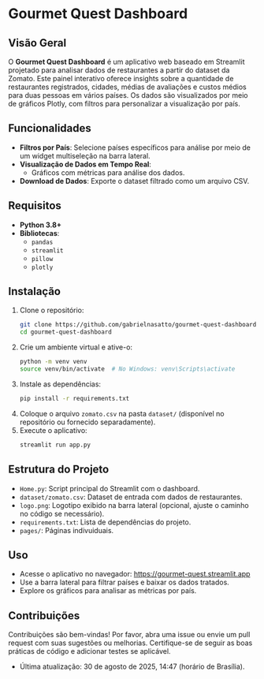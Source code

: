 # Gourmet Quest Dashboard

## Visão Geral
O **Gourmet Quest Dashboard** é um aplicativo web baseado em Streamlit projetado para analisar dados de restaurantes a partir do dataset da Zomato. Este painel interativo oferece insights sobre a quantidade de restaurantes registrados, cidades, médias de avaliações e custos médios para duas pessoas em vários países. Os dados são visualizados por meio de gráficos Plotly, com filtros para personalizar a visualização por país. 

## Funcionalidades
- **Filtros por País**: Selecione países específicos para análise por meio de um widget multiseleção na barra lateral.
- **Visualização de Dados em Tempo Real**:
  - Gráficos com métricas para análise dos dados.
- **Download de Dados**: Exporte o dataset filtrado como um arquivo CSV.

## Requisitos
- **Python 3.8+**
- **Bibliotecas**:
  - `pandas`
  - `streamlit`
  - `pillow`
  - `plotly`

## Instalação
1. Clone o repositório:
   ```bash
   git clone https://github.com/gabrielnasatto/gourmet-quest-dashboard.git
   cd gourmet-quest-dashboard
   ```
2. Crie um ambiente virtual e ative-o:
   ```bash
   python -m venv venv
   source venv/bin/activate  # No Windows: venv\Scripts\activate
   ```
3. Instale as dependências:
   ```bash
   pip install -r requirements.txt
   ```
4. Coloque o arquivo `zomato.csv` na pasta `dataset/` (disponível no repositório ou fornecido separadamente).
5. Execute o aplicativo:
   ```bash
   streamlit run app.py
   ```

## Estrutura do Projeto
- `Home.py`: Script principal do Streamlit com o dashboard.
- `dataset/zomato.csv`: Dataset de entrada com dados de restaurantes.
- `logo.png`: Logotipo exibido na barra lateral (opcional, ajuste o caminho no código se necessário).
- `requirements.txt`: Lista de dependências do projeto.
- `pages/`: Páginas indivuiduais.

## Uso
- Acesse o aplicativo no navegador: https://gourmet-quest.streamlit.app
- Use a barra lateral para filtrar países e baixar os dados tratados.
- Explore os gráficos para analisar as métricas por país.

## Contribuições
Contribuições são bem-vindas! Por favor, abra uma issue ou envie um pull request com suas sugestões ou melhorias. Certifique-se de seguir as boas práticas de código e adicionar testes se aplicável.

- Última atualização: 30 de agosto de 2025, 14:47 (horário de Brasília).
